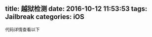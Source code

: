 title: 越狱检测
date: 2016-10-12 11:53:53
tags: Jailbreak
categories: iOS
---

代码详情查看以下

<!-- more -->

<script src="https://gist.github.com/xwal/12d9b72b65f55d0faf7d9690fa1a71b1.js"></script>



